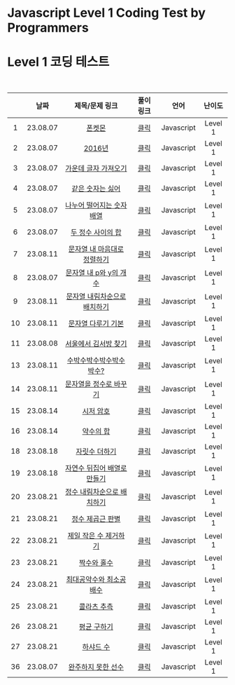 # Javascript Level 1 Coding Test by Programmers
# Level 1 코딩 테스트

<br>

||날짜|제목/문제 링크|풀이 링크|언어|난이도|
|:---:|:---:|:---:|:---:|:---:|:---:|
|1|23.08.07|[폰켓몬](https://school.programmers.co.kr/learn/courses/30/lessons/1845)|[클릭](./solution/phoneketmon.js)|Javascript|Level 1|
|2|23.08.07|[2016년](https://school.programmers.co.kr/learn/courses/30/lessons/12901?language=javascript)|[클릭](./solution/2016.js)|Javascript|Level 1|
|3|23.08.07|[가운데 글자 가져오기](https://school.programmers.co.kr/learn/courses/30/lessons/12903?language=javascript)|[클릭](./solution/center_text.js)|Javascript|Level 1|
|4|23.08.07|[같은 숫자는 싫어](https://school.programmers.co.kr/learn/courses/30/lessons/12906?language=javascript)|[클릭](./solution/dislike_same-number.js)|Javascript|Level 1|
|5|23.08.07|[나누어 떨어지는 숫자 배열](https://school.programmers.co.kr/learn/courses/30/lessons/12910?language=javascript)|[클릭](./solution/modulo_array.js)|Javascript|Level 1|
|6|23.08.07|[두 정수 사이의 합](https://school.programmers.co.kr/learn/courses/30/lessons/12912?language=javascript)|[클릭](./solution/sum_two-num.js)|Javascript|Level 1|
|7|23.08.11|[문자열 내 마음대로 정렬하기](https://school.programmers.co.kr/learn/courses/30/lessons/12915?language=javascript)|[클릭](./solution/string_sort_wanna.js)|Javascript|Level 1|
|8|23.08.07|[문자열 내 p와 y의 개수](https://school.programmers.co.kr/learn/courses/30/lessons/12916?language=javascript)|[클릭](./solution/count_p-y.js)|Javascript|Level 1|
|9|23.08.11|[문자열 내림차순으로 배치하기](https://school.programmers.co.kr/learn/courses/30/lessons/12917?language=javascript)|[클릭](./solution/count_p-y.js)|Javascript|Level 1|
|10|23.08.11|[문자열 다루기 기본](https://school.programmers.co.kr/learn/courses/30/lessons/12918?language=javascript)|[클릭](./solution/string_basic.js)|Javascript|Level 1|
|11|23.08.08|[서울에서 김서방 찾기](https://school.programmers.co.kr/learn/courses/30/lessons/12919?language=javascript)|[클릭](./solution/kim.js)|Javascript|Level 1|
|13|23.08.11|[수박수박수박수박수박수?](https://school.programmers.co.kr/learn/courses/30/lessons/12922?language=javascript)|[클릭](./solution/watermelon.js)|Javascript|Level 1|
|14|23.08.11|[문자열을 정수로 바꾸기](https://school.programmers.co.kr/learn/courses/30/lessons/12925?language=javascript)|[클릭](./solution/string_to_num.js)|Javascript|Level 1|
|15|23.08.14|[시저 암호](https://school.programmers.co.kr/learn/courses/30/lessons/12926?language=javascript)|[클릭](./solution/caesar_cipher.js)|Javascript|Level 1|
|16|23.08.14|[약수의 합](https://school.programmers.co.kr/learn/courses/30/lessons/12928?language=javascript)|[클릭](./solution/sum_of_divisors.js)|Javascript|Level 1|
|18|23.08.18|[자릿수 더하기](https://school.programmers.co.kr/learn/courses/30/lessons/12931?language=javascript)|[클릭](./solution/sum_digit.js)|Javascript|Level 1|
|19|23.08.18|[자연수 뒤집어 배열로 만들기](https://school.programmers.co.kr/learn/courses/30/lessons/12932?language=javascript)|[클릭](./solution/reverse_array.js)|Javascript|Level 1|
|20|23.08.21|[정수 내림차순으로 배치하기](https://school.programmers.co.kr/learn/courses/30/lessons/12933?language=javascript)|[클릭](./solution/descending_number.js)|Javascript|Level 1|
|21|23.08.21|[정수 제곱근 판별](https://school.programmers.co.kr/learn/courses/30/lessons/12934?language=javascript)|[클릭](./solution/square_root.js)|Javascript|Level 1|
|22|23.08.21|[제일 작은 수 제거하기](https://school.programmers.co.kr/learn/courses/30/lessons/12935?language=javascript)|[클릭](./solution/remove_min_number.js)|Javascript|Level 1|
|23|23.08.21|[짝수와 홀수](https://school.programmers.co.kr/learn/courses/30/lessons/12937?language=javascript)|[클릭](./solution/odd_even.js)|Javascript|Level 1|
|24|23.08.21|[최대공약수와 최소공배수](https://school.programmers.co.kr/learn/courses/30/lessons/12940?language=javascript)|[클릭](./solution/gcd_lcm.js)|Javascript|Level 1|
|25|23.08.21|[콜라츠 추측](https://school.programmers.co.kr/learn/courses/30/lessons/12943?language=javascript)|[클릭](./solution/collatz.js)|Javascript|Level 1|
|26|23.08.21|[평균 구하기](https://school.programmers.co.kr/learn/courses/30/lessons/12944?language=javascript)|[클릭](./solution/average.js)|Javascript|Level 1|
|27|23.08.21|[하샤드 수](https://school.programmers.co.kr/learn/courses/30/lessons/12947?language=javascript)|[클릭](./solution/harshad_number.js)|Javascript|Level 1|
|36|23.08.07|[완주하지 못한 선수](https://school.programmers.co.kr/learn/courses/30/lessons/42576?language=javascript)|[클릭](./solution/failed_runner.js)|Javascript|Level 1|